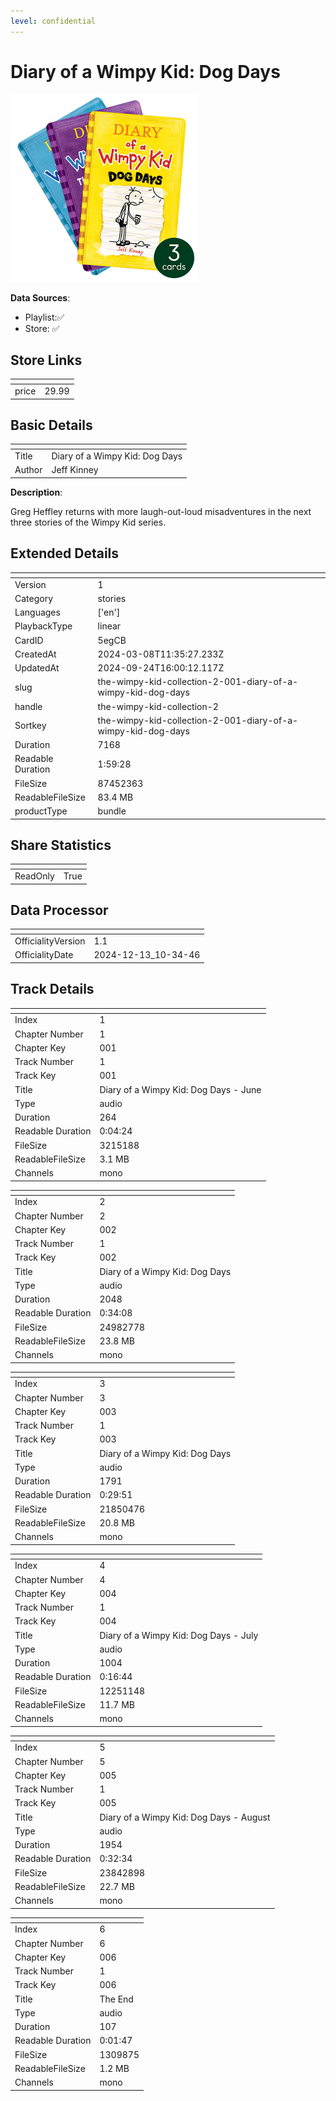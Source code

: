 ```yaml
---
level: confidential
---
```

# Diary of a Wimpy Kid: Dog Days

![card_[5egCB].png](../../img/cards/card_[5egCB].png)

**Data Sources**: 

- Playlist:✅
- Store: ✅


## Store Links

| <!-- --> | <!-- --> |
| - | - |
| price | 29.99 |


## Basic Details

| <!-- --> | <!-- --> |
| - | - |
| Title | Diary of a Wimpy Kid: Dog Days |
| Author | Jeff Kinney |

**Description**:

Greg Heffley returns with more laugh-out-loud misadventures in the next three stories of the Wimpy Kid series.  


## Extended Details

| <!-- --> | <!-- --> |
| - | - |
| Version | 1 |
| Category | stories |
| Languages | ['en'] |
| PlaybackType | linear |
| CardID | 5egCB |
| CreatedAt | 2024-03-08T11:35:27.233Z |
| UpdatedAt | 2024-09-24T16:00:12.117Z |
| slug | the-wimpy-kid-collection-2-001-diary-of-a-wimpy-kid-dog-days |
| handle | the-wimpy-kid-collection-2 |
| Sortkey | the-wimpy-kid-collection-2-001-diary-of-a-wimpy-kid-dog-days |
| Duration | 7168 |
| Readable Duration | 1:59:28 |
| FileSize | 87452363 |
| ReadableFileSize | 83.4 MB |
| productType | bundle |


## Share Statistics

| <!-- --> | <!-- --> |
| - | - |
| ReadOnly | True |


## Data Processor

| <!-- --> | <!-- --> |
| - | - |
| OfficialityVersion | 1.1
| OfficialityDate | 2024-12-13_10-34-46


## Track Details

| <!-- --> | <!-- --> |
| - | - |
| Index | 1 |
| Chapter Number | 1 |
| Chapter Key | 001 |
| Track Number | 1 |
| Track Key | 001 |
| Title | Diary of a Wimpy Kid: Dog Days - June |
| Type | audio |
| Duration | 264 |
| Readable Duration | 0:04:24 |
| FileSize | 3215188 |
| ReadableFileSize | 3.1 MB |
| Channels | mono |

| <!-- --> | <!-- --> |
| - | - |
| Index | 2 |
| Chapter Number | 2 |
| Chapter Key | 002 |
| Track Number | 1 |
| Track Key | 002 |
| Title | Diary of a Wimpy Kid: Dog Days |
| Type | audio |
| Duration | 2048 |
| Readable Duration | 0:34:08 |
| FileSize | 24982778 |
| ReadableFileSize | 23.8 MB |
| Channels | mono |

| <!-- --> | <!-- --> |
| - | - |
| Index | 3 |
| Chapter Number | 3 |
| Chapter Key | 003 |
| Track Number | 1 |
| Track Key | 003 |
| Title | Diary of a Wimpy Kid: Dog Days |
| Type | audio |
| Duration | 1791 |
| Readable Duration | 0:29:51 |
| FileSize | 21850476 |
| ReadableFileSize | 20.8 MB |
| Channels | mono |

| <!-- --> | <!-- --> |
| - | - |
| Index | 4 |
| Chapter Number | 4 |
| Chapter Key | 004 |
| Track Number | 1 |
| Track Key | 004 |
| Title | Diary of a Wimpy Kid: Dog Days - July |
| Type | audio |
| Duration | 1004 |
| Readable Duration | 0:16:44 |
| FileSize | 12251148 |
| ReadableFileSize | 11.7 MB |
| Channels | mono |

| <!-- --> | <!-- --> |
| - | - |
| Index | 5 |
| Chapter Number | 5 |
| Chapter Key | 005 |
| Track Number | 1 |
| Track Key | 005 |
| Title | Diary of a Wimpy Kid: Dog Days - August |
| Type | audio |
| Duration | 1954 |
| Readable Duration | 0:32:34 |
| FileSize | 23842898 |
| ReadableFileSize | 22.7 MB |
| Channels | mono |

| <!-- --> | <!-- --> |
| - | - |
| Index | 6 |
| Chapter Number | 6 |
| Chapter Key | 006 |
| Track Number | 1 |
| Track Key | 006 |
| Title | The End |
| Type | audio |
| Duration | 107 |
| Readable Duration | 0:01:47 |
| FileSize | 1309875 |
| ReadableFileSize | 1.2 MB |
| Channels | mono |

